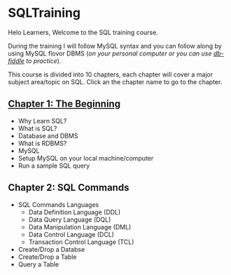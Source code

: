 # SQLTraining 
Helo Learners, Welcome to the SQL training course.

During the training I will follow MySQL syntax and you can follow along by using MySQL flovor DBMS (*on your personal computer or you can use [db-fiddle](https://db-fiddle.com/) to practice*).

This course is divided into 10 chapters, each chapter will cover a major subject area/topic on SQL. Click an the chapter name to go to the chapter.

## [Chapter 1: The Beginning](https://github.com/cbpspratap/SQLTraining/tree/main/Chapter%201)
- Why Learn SQL?
- What is SQL?
- Database and DBMS
- What is RDBMS?
- MySQL
- Setup MySQL on your local machine/computer
- Run a sample SQL query

## Chapter 2: SQL Commands
- SQL Commands Languages
  - Data Definition Language (DDL)
  - Data Query Language (DQL)
  - Data Manipulation Language (DML)
  - Data Control Language (DCL)
  - Transaction Control Language (TCL)
- Create/Drop a Databse
- Create/Drop a Table
- Query a Table





